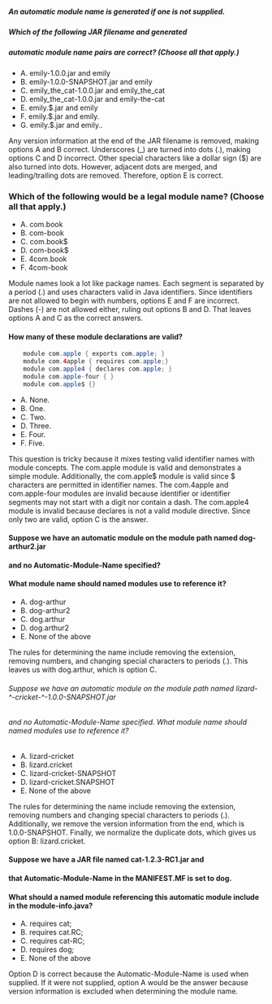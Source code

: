 ##### An automatic module name is generated if one is not supplied.
##### Which of the following JAR filename and generated
##### automatic module name pairs are correct? (Choose all that apply.)
* A. emily-1.0.0.jar and emily
* B. emily-1.0.0-SNAPSHOT.jar and emily
* C. emily_the_cat-1.0.0.jar and emily_the_cat
* D. emily_the_cat-1.0.0.jar and emily-the-cat
* E. emily.$.jar and emily
* F. emily.$.jar and emily.
* G. emily.$.jar and emily..

Any version information at the end of the JAR filename is removed, making options A and B correct.
Underscores (_) are turned into dots (.), making options C and D incorrect.
Other special characters like a dollar sign ($) are also turned into dots.
However, adjacent dots are merged, and leading/trailing dots are removed. Therefore, option E is correct.

### Which of the following would be a legal module name? (Choose all that apply.)
* A. com.book
* B. com-book
* C. com.book$
* D. com-book$
* E. 4com.book
* F. 4com-book

Module names look a lot like package names. Each segment is separated by a period (.)
and uses characters valid in Java identifiers.
Since identifiers are not allowed to begin with numbers, options E and F are incorrect.
Dashes (-) are not allowed either, ruling out options B and D.
That leaves options A and C as the correct answers.

#### How many of these module declarations are valid?
``` java
    module com.apple { exports com.apple; }
    module com.4apple { requires com.apple;}
    module com.apple4 { declares com.apple; }
    module com.apple-four { }
    module com.apple$ {}
```
* A. None.
* B. One.
* C. Two.
* D. Three.
* E. Four.
* F. Five.

This question is tricky because it mixes testing valid identifier names with module concepts.
The com.apple module is valid and demonstrates a simple module.
Additionally, the com.apple$ module is valid since $ characters are permitted in identifier names.
The com.4apple and com.apple-four modules are invalid because identifier or identifier
segments may not start with a digit nor contain a dash.
The com.apple4 module is invalid because declares is not a valid module directive.
Since only two are valid, option C is the answer.



#### Suppose we have an automatic module on the module path named dog-arthur2.jar
#### and no Automatic-Module-Name specified?
#### What module name should named modules use to reference it?
* A. dog-arthur
* B. dog-arthur2
* C. dog.arthur
* D. dog.arthur2
* E. None of the above

The rules for determining the name include removing the extension,
removing numbers, and changing special characters to periods (.).
This leaves us with dog.arthur, which is option C.

###### Suppose we have an automatic module on the module path named lizard-^-cricket-^-1.0.0-SNAPSHOT.jar
###### and no Automatic-Module-Name specified. What module name should named modules use to reference it?
* A. lizard-cricket
* B. lizard.cricket
* C. lizard-cricket-SNAPSHOT
* D. lizard-cricket.SNAPSHOT
* E. None of the above

The rules for determining the name include removing the extension,
removing numbers and changing special characters to periods (.).
Additionally, we remove the version information
from the end, which is 1.0.0-SNAPSHOT.
Finally, we normalize the duplicate dots,
which gives us option B: lizard.cricket.


#### Suppose we have a JAR file named cat-1.2.3-RC1.jar and
#### that Automatic-Module-Name in the MANIFEST.MF is set to dog.
#### What should a named module referencing this automatic module include in the module-info.java?
*  A. requires cat;
*  B. requires cat.RC;
*  C. requires cat-RC;
*  D. requires dog;
*  E. None of the above

Option D is correct because the Automatic-Module-Name is used when supplied.
If it were not supplied, option A would be the answer because version information
is excluded when determining the module name.
